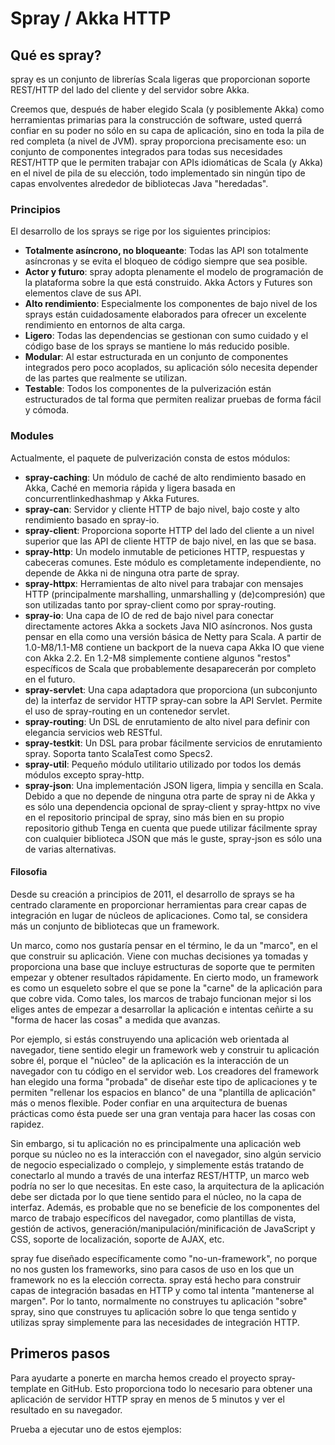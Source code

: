 # Spray / Akka HTTP

## Qué es spray?

spray es un conjunto de librerías Scala ligeras que proporcionan soporte REST/HTTP del lado del cliente y del servidor sobre Akka.

Creemos que, después de haber elegido Scala (y posiblemente Akka) como herramientas primarias para la construcción de software, usted querrá confiar en su poder no sólo en su capa de aplicación, sino en toda la pila de red completa (a nivel de JVM). spray proporciona precisamente eso: un conjunto de componentes integrados para todas sus necesidades REST/HTTP que le permiten trabajar con APIs idiomáticas de Scala (y Akka) en el nivel de pila de su elección, todo implementado sin ningún tipo de capas envolventes alrededor de bibliotecas Java "heredadas".

### Principios

El desarrollo de los sprays se rige por los siguientes principios:

- **Totalmente asíncrono, no bloqueante**: Todas las API son totalmente asíncronas y se evita el bloqueo de código siempre que sea posible.
- **Actor y futuro**: spray adopta plenamente el modelo de programación de la plataforma sobre la que está construido. Akka Actors y Futures son elementos clave de sus API.
- **Alto rendimiento**: Especialmente los componentes de bajo nivel de los sprays están cuidadosamente elaborados para ofrecer un excelente rendimiento en entornos de alta carga.
- **Ligero**: Todas las dependencias se gestionan con sumo cuidado y el código base de los sprays se mantiene lo más reducido posible.
- **Modular**: Al estar estructurada en un conjunto de componentes integrados pero poco acoplados, su aplicación sólo necesita depender de las partes que realmente se utilizan.
- **Testable**: Todos los componentes de la pulverización están estructurados de tal forma que permiten realizar pruebas de forma fácil y cómoda.

### Modules

Actualmente, el paquete de pulverización consta de estos módulos:

- **spray-caching**: Un módulo de caché de alto rendimiento basado en Akka, Caché en memoria rápida y ligera basada en concurrentlinkedhashmap y Akka Futures.
- **spray-can**: Servidor y cliente HTTP de bajo nivel, bajo coste y alto rendimiento basado en spray-io.
- **spray-client**: Proporciona soporte HTTP del lado del cliente a un nivel superior que las API de cliente HTTP de bajo nivel, en las que se basa.
- **spray-http**:  Un modelo inmutable de peticiones HTTP, respuestas y cabeceras comunes. Este módulo es completamente independiente, no depende de Akka ni de ninguna otra parte de spray.
- **spray-httpx**: Herramientas de alto nivel para trabajar con mensajes HTTP (principalmente marshalling, unmarshalling y (de)compresión) que son utilizadas tanto por spray-client como por spray-routing.
- **spray-io**: Una capa de IO de red de bajo nivel para conectar directamente actores Akka a sockets Java NIO asíncronos. Nos gusta pensar en ella como una versión básica de Netty para Scala. A partir de 1.0-M8/1.1-M8 contiene un backport de la nueva capa Akka IO que viene con Akka 2.2. En 1.2-M8 simplemente contiene algunos "restos" específicos de Scala que probablemente desaparecerán por completo en el futuro.
- **spray-servlet**: Una capa adaptadora que proporciona (un subconjunto de) la interfaz de servidor HTTP spray-can sobre la API Servlet. Permite el uso de spray-routing en un contenedor servlet.
- **spray-routing**: Un DSL de enrutamiento de alto nivel para definir con elegancia servicios web RESTful.
- **spray-testkit**: Un DSL para probar fácilmente servicios de enrutamiento spray. Soporta tanto ScalaTest como Specs2.
- **spray-util**: Pequeño módulo utilitario utilizado por todos los demás módulos excepto spray-http.
- **spray-json**: Una implementación JSON ligera, limpia y sencilla en Scala. Debido a que no depende de ninguna otra parte de spray ni de Akka y es sólo una dependencia opcional de spray-client y spray-httpx no vive en el repositorio principal de spray, sino más bien en su propio repositorio github Tenga en cuenta que puede utilizar fácilmente spray con cualquier biblioteca JSON que más le guste, spray-json es sólo una de varias alternativas.

#### Filosofia

Desde su creación a principios de 2011, el desarrollo de sprays se ha centrado claramente en proporcionar herramientas para crear capas de integración en lugar de núcleos de aplicaciones. Como tal, se considera más un conjunto de bibliotecas que un framework.

Un marco, como nos gustaría pensar en el término, le da un "marco", en el que construir su aplicación. Viene con muchas decisiones ya tomadas y proporciona una base que incluye estructuras de soporte que te permiten empezar y obtener resultados rápidamente. En cierto modo, un framework es como un esqueleto sobre el que se pone la "carne" de la aplicación para que cobre vida. Como tales, los marcos de trabajo funcionan mejor si los eliges antes de empezar a desarrollar la aplicación e intentas ceñirte a su "forma de hacer las cosas" a medida que avanzas.

Por ejemplo, si estás construyendo una aplicación web orientada al navegador, tiene sentido elegir un framework web y construir tu aplicación sobre él, porque el "núcleo" de la aplicación es la interacción de un navegador con tu código en el servidor web. Los creadores del framework han elegido una forma "probada" de diseñar este tipo de aplicaciones y te permiten "rellenar los espacios en blanco" de una "plantilla de aplicación" más o menos flexible. Poder confiar en una arquitectura de buenas prácticas como ésta puede ser una gran ventaja para hacer las cosas con rapidez.

Sin embargo, si tu aplicación no es principalmente una aplicación web porque su núcleo no es la interacción con el navegador, sino algún servicio de negocio especializado o complejo, y simplemente estás tratando de conectarlo al mundo a través de una interfaz REST/HTTP, un marco web podría no ser lo que necesitas. En este caso, la arquitectura de la aplicación debe ser dictada por lo que tiene sentido para el núcleo, no la capa de interfaz. Además, es probable que no se beneficie de los componentes del marco de trabajo específicos del navegador, como plantillas de vista, gestión de activos, generación/manipulación/minificación de JavaScript y CSS, soporte de localización, soporte de AJAX, etc.

spray fue diseñado específicamente como "no-un-framework", no porque no nos gusten los frameworks, sino para casos de uso en los que un framework no es la elección correcta. spray está hecho para construir capas de integración basadas en HTTP y como tal intenta "mantenerse al margen". Por lo tanto, normalmente no construyes tu aplicación "sobre" spray, sino que construyes tu aplicación sobre lo que tenga sentido y utilizas spray simplemente para las necesidades de integración HTTP.

## Primeros pasos

Para ayudarte a ponerte en marcha hemos creado el proyecto spray-template en GitHub. Esto proporciona todo lo necesario para obtener una aplicación de servidor HTTP spray en menos de 5 minutos y ver el resultado en su navegador.

Prueba a ejecutar uno de estos ejemplos:
